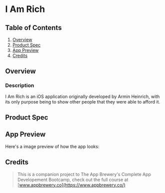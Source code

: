 # I Am Rich

## Table of Contents
1. [Overview](#Overview)
2. [Product Spec](#Product-Spec)
3. [App Preview](#App-Preview)
4. [Credits](#Credits)

## Overview
### Description

I Am Rich is an iOS application originally developed by Armin Heinrich, with its only purpose being to show other people that they were able to afford it.

## Product Spec

## App Preview

Here's a image preview of how the app looks:


## Credits

>This is a companion project to The App Brewery's Complete App Developement Bootcamp, check out the full course at [www.appbrewery.co](https://www.appbrewery.co/)

